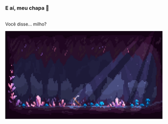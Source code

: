 ### E aí, meu chapa 👋
<br> Você disse... milho? </br>

<img src = "mineralsgif.gif" width = "500px">
